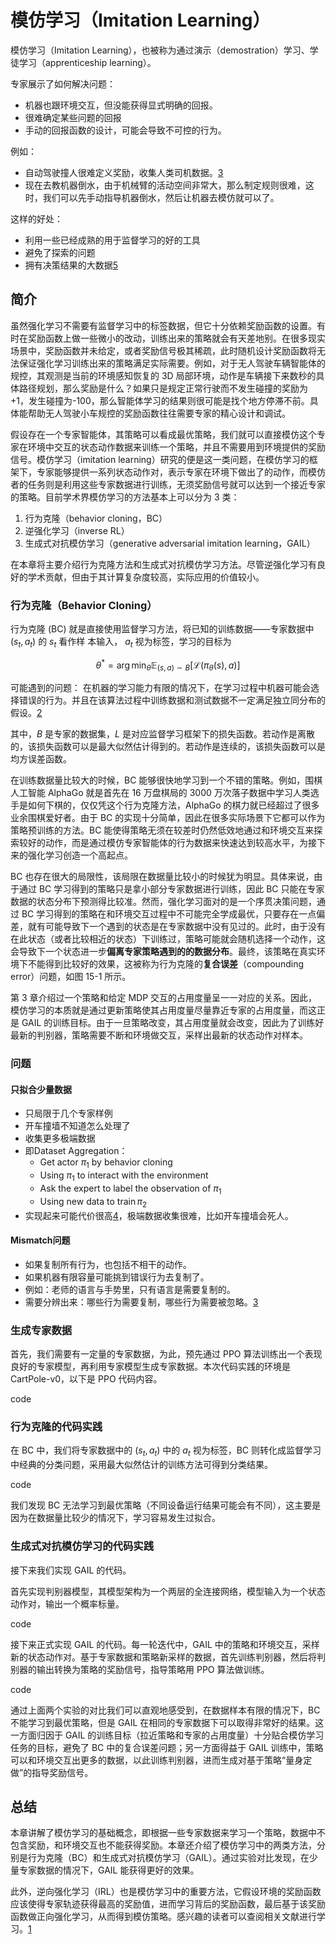 

<!--
 * @version:
 * @Author:  StevenJokess（蔡舒起） https://github.com/StevenJokess
 * @Date: 2023-02-23 20:04:56
 * @LastEditors:  StevenJokess（蔡舒起） https://github.com/StevenJokess
 * @LastEditTime: 2023-05-26 23:42:35
 * @Description:
 * @Help me: 如有帮助，请赞助，失业3年了。![支付宝收款码](https://github.com/StevenJokess/d2rl/blob/master/img/%E6%94%B6.jpg)
 * @TODO::
 * @Reference:
-->
# 模仿学习（Imitation Learning）

模仿学习（Imitation Learning），也被称为通过演示（demostration）学习、学徒学习（apprenticeship learning）。


专家展示了如何解决问题：
- 机器也跟环境交互，但没能获得显式明确的回报。
- 很难确定某些问题的回报
- 手动的回报函数的设计，可能会导致不可控的行为。

例如：

- 自动驾驶撞人很难定义奖励，收集人类司机数据。[3]
- 现在去教机器倒水，由于机械臂的活动空间非常大，那么制定规则很难，这时，我们可以先手动指导机器倒水，然后让机器去模仿就可以了。

这样的好处：

- 利用一些已经成熟的用于监督学习的好的工具
- 避免了探索的问题
- 拥有决策结果的大数据[5]


## 简介

虽然强化学习不需要有监督学习中的标签数据，但它十分依赖奖励函数的设置。有时在奖励函数上做一些微小的改动，训练出来的策略就会有天差地别。在很多现实场景中，奖励函数并未给定，或者奖励信号极其稀疏，此时随机设计奖励函数将无法保证强化学习训练出来的策略满足实际需要。例如，对于无人驾驶车辆智能体的规控，其观测是当前的环境感知恢复的 3D 局部环境，动作是车辆接下来数秒的具体路径规划，那么奖励是什么？如果只是规定正常行驶而不发生碰撞的奖励为+1，发生碰撞为-100，那么智能体学习的结果则很可能是找个地方停滞不前。具体能帮助无人驾驶小车规控的奖励函数往往需要专家的精心设计和调试。

假设存在一个专家智能体，其策略可以看成最优策略，我们就可以直接模仿这个专家在环境中交互的状态动作数据来训练一个策略，并且不需要用到环境提供的奖励信号。模仿学习（imitation learning）研究的便是这一类问题，在模仿学习的框架下，专家能够提供一系列状态动作对，表示专家在环境下做出了的动作，而模仿者的任务则是利用这些专家数据进行训练，无须奖励信号就可以达到一个接近专家的策略。目前学术界模仿学习的方法基本上可以分为 3 类：

1. 行为克隆（behavior cloning，BC）
1. 逆强化学习（inverse RL）
1. 生成式对抗模仿学习（generative adversarial imitation learning，GAIL）

在本章将主要介绍行为克隆方法和生成式对抗模仿学习方法。尽管逆强化学习有良好的学术贡献，但由于其计算复杂度较高，实际应用的价值较小。

### 行为克隆（Behavior Cloning）

行为克隆 $(\mathrm{BC})$ 就是直接使用监督学习方法，将已知的训练数据——专家数据中 $\left(s_t, a_t\right)$ 的 $s_t$ 看作样 本输入， $a_t$ 视为标签，学习的目标为

$$
\theta^*=\arg \min _\theta \mathbb{E}_{(s, a) \sim B}\left[\mathcal{L}\left(\pi_\theta(s), a\right)\right]
$$

可能遇到的问题： 在机器的学习能力有限的情况下，在学习过程中机器可能会选择错误的行为。并且在该算法过程中训练数据和测试数据不一定满足独立同分布的假设。[2]

其中，$B$ 是专家的数据集，$L$ 是对应监督学习框架下的损失函数。若动作是离散的，该损失函数可以是最大似然估计得到的。若动作是连续的，该损失函数可以是均方误差函数。

在训练数据量比较大的时候，BC 能够很快地学习到一个不错的策略。例如，围棋人工智能 AlphaGo 就是首先在 16 万盘棋局的 3000 万次落子数据中学习人类选手是如何下棋的，仅仅凭这个行为克隆方法，AlphaGo 的棋力就已经超过了很多业余围棋爱好者。由于 BC 的实现十分简单，因此在很多实际场景下它都可以作为策略预训练的方法。BC 能使得策略无须在较差时仍然低效地通过和环境交互来探索较好的动作，而是通过模仿专家智能体的行为数据来快速达到较高水平，为接下来的强化学习创造一个高起点。

BC 也存在很大的局限性，该局限在数据量比较小的时候犹为明显。具体来说，由于通过 BC 学习得到的策略只是拿小部分专家数据进行训练，因此 BC 只能在专家数据的状态分布下预测得比较准。然而，强化学习面对的是一个序贯决策问题，通过 BC 学习得到的策略在和环境交互过程中不可能完全学成最优，只要存在一点偏差，就有可能导致下一个遇到的状态是在专家数据中没有见过的。此时，由于没有在此状态（或者比较相近的状态）下训练过，策略可能就会随机选择一个动作，这会导致下一个状态进一步**偏离专家策略遇到的的数据分布**。最终，该策略在真实环境下不能得到比较好的效果，这被称为行为克隆的**复合误差**（compounding error）问题，如图 15-1 所示。

第 3 章介绍过一个策略和给定 MDP 交互的占用度量呈一一对应的关系。因此，模仿学习的本质就是通过更新策略使其占用度量尽量靠近专家的占用度量，而这正是 GAIL 的训练目标。由于一旦策略改变，其占用度量就会改变，因此为了训练好最新的判别器，策略需要不断和环境做交互，采样出最新的状态动作对样本。


### 问题

#### 只拟合少量数据

- 只局限于几个专家样例
- 开车撞墙不知道怎么处理了
- 收集更多极端数据
- 即Dataset Aggregation：
  - Get actor $\pi_1$ by behavior cloning
  - Using $\pi_1$ to interact with the environment
  - Ask the expert to label the observation of $\pi_1$
  - Using new data to $\operatorname{train} \pi_2$
- 实现起来可能代价很高[4]，极端数据收集很难，比如开车撞墙会死人。




#### Mismatch问题

- 如果复制所有行为，也包括不相干的动作。
- 如果机器有限容量可能挑到错误行为去复制了。
- 例如：老师的语言与手势里，只有语言是需要复制的。
- 需要分辨出来：哪些行为需要复制，哪些行为需要被忽略。[3]



### 生成专家数据

首先，我们需要有一定量的专家数据，为此，预先通过 PPO 算法训练出一个表现良好的专家模型，再利用专家模型生成专家数据。本次代码实践的环境是 CartPole-v0，以下是 PPO 代码内容。

code

### 行为克隆的代码实践

在 BC 中，我们将专家数据中的 $(s_t, a_t)$ 中的 $a_t$ 视为标签，BC 则转化成监督学习中经典的分类问题，采用最大似然估计的训练方法可得到分类结果。

code


我们发现 BC 无法学习到最优策略（不同设备运行结果可能会有不同），这主要是因为在数据量比较少的情况下，学习容易发生过拟合。

### 生成式对抗模仿学习的代码实践

接下来我们实现 GAIL 的代码。

首先实现判别器模型，其模型架构为一个两层的全连接网络，模型输入为一个状态动作对，输出一个概率标量。

code

接下来正式实现 GAIL 的代码。每一轮迭代中，GAIL 中的策略和环境交互，采样新的状态动作对。基于专家数据和策略新采样的数据，首先训练判别器，然后将判别器的输出转换为策略的奖励信号，指导策略用 PPO 算法做训练。

code

通过上面两个实验的对比我们可以直观地感受到，在数据样本有限的情况下，BC 不能学习到最优策略，但是 GAIL 在相同的专家数据下可以取得非常好的结果。这一方面归因于 GAIL 的训练目标（拉近策略和专家的占用度量）十分贴合模仿学习任务的目标，避免了 BC 中的复合误差问题；另一方面得益于 GAIL 训练中，策略可以和环境交互出更多的数据，以此训练判别器，进而生成对基于策略“量身定做”的指导奖励信号。


## 总结

本章讲解了模仿学习的基础概念，即根据一些专家数据来学习一个策略，数据中不包含奖励，和环境交互也不能获得奖励。本章还介绍了模仿学习中的两类方法，分别是行为克隆（BC）和生成式对抗模仿学习（GAIL）。通过实验对比发现，在少量专家数据的情况下，GAIL 能获得更好的效果。

此外，逆向强化学习（IRL）也是模仿学习中的重要方法，它假设环境的奖励函数应该使得专家轨迹获得最高的奖励值，进而学习背后的奖励函数，最后基于该奖励函数做正向强化学习，从而得到模仿策略。感兴趣的读者可以查阅相关文献进行学习。[1]

[1]: https://hrl.boyuai.com/chapter/3/%E6%A8%A1%E4%BB%BF%E5%AD%A6%E4%B9%A0
[2]: https://www.zhihu.com/column/c_1159880158273544192
[3]: https://www.bilibili.com/video/BV124411S7au
[4]: https://blog.csdn.net/Solo95/article/details/100133088
[5]: https://blog.csdn.net/Solo95/article/details/100133088
